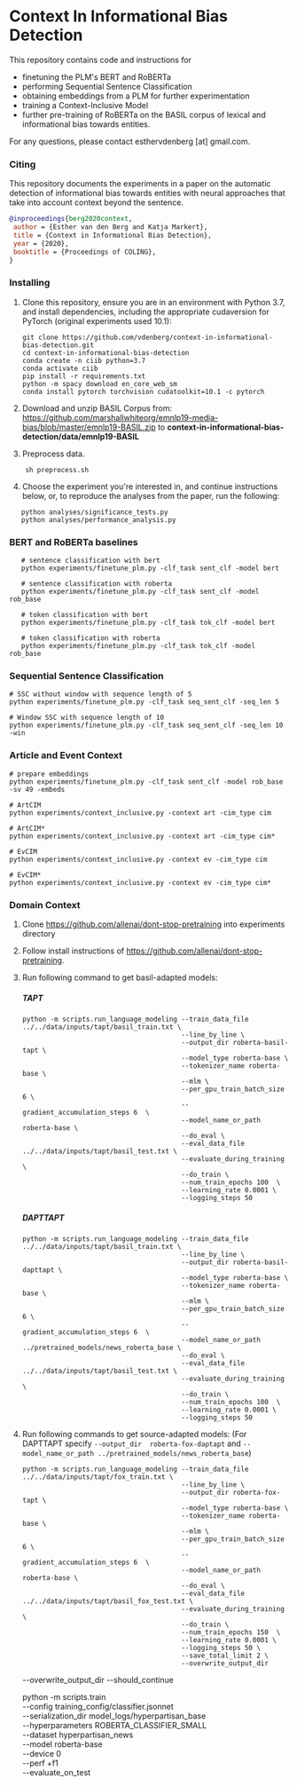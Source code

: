 # Context In Informational Bias Detection

This repository contains code and instructions for
- finetuning the PLM's BERT and RoBERTa
- performing Sequential Sentence Classification
- obtaining embeddings from a PLM for further experimentation
- training a Context-Inclusive Model
- further pre-training of RoBERTa on the BASIL corpus of lexical and informational bias towards entities.

For any questions, please contact esthervdenberg [at] gmail.com.

### Citing

This repository documents the experiments in a paper on the automatic detection of informational bias towards entities 
with neural approaches that take into account context beyond the sentence. 

```bibtex
@inproceedings{berg2020context,
 author = {Esther van den Berg and Katja Markert},
 title = {Context in Informational Bias Detection},
 year = {2020},
 booktitle = {Proceedings of COLING},
}
```

### Installing

1. Clone this repository, ensure you are in an environment with Python 3.7, and install dependencies, including the appropriate cudaversion for PyTorch (original experiments used 10.1):

   ```shell script
   git clone https://github.com/vdenberg/context-in-informational-bias-detection.git
   cd context-in-informational-bias-detection
   conda create -n ciib python=3.7
   conda activate ciib
   pip install -r requirements.txt
   python -m spacy download en_core_web_sm   
   conda install pytorch torchvision cudatoolkit=10.1 -c pytorch
   ```

2. Download and unzip BASIL Corpus from: https://github.com/marshallwhiteorg/emnlp19-media-bias/blob/master/emnlp19-BASIL.zip
   to **context-in-informational-bias-detection/data/emnlp19-BASIL**

3. Preprocess data.

```shell script
    sh preprocess.sh
   ```

4. Choose the experiment you're interested in, and continue instructions below, or, to reproduce the analyses from the paper,
run the following:

 ```shell script
    python analyses/significance_tests.py
    python analyses/performance_analysis.py
   ```

### BERT and RoBERTa baselines

 ```shell script
    # sentence classification with bert
    python experiments/finetune_plm.py -clf_task sent_clf -model bert

    # sentence classification with roberta
    python experiments/finetune_plm.py -clf_task sent_clf -model rob_base

    # token classification with bert
    python experiments/finetune_plm.py -clf_task tok_clf -model bert

    # token classification with roberta
    python experiments/finetune_plm.py -clf_task tok_clf -model rob_base
   ```

### Sequential Sentence Classification

```shell script
# SSC without window with sequence length of 5 
python experiments/finetune_plm.py -clf_task seq_sent_clf -seq_len 5 

# Window SSC with sequence length of 10
python experiments/finetune_plm.py -clf_task seq_sent_clf -seq_len 10 -win
```

### Article and Event Context

```shell script
# prepare embeddings
python experiments/finetune_plm.py -clf_task sent_clf -model rob_base -sv 49 -embeds

# ArtCIM
python experiments/context_inclusive.py -context art -cim_type cim

# ArtCIM*
python experiments/context_inclusive.py -context art -cim_type cim*

# EvCIM
python experiments/context_inclusive.py -context ev -cim_type cim

# EvCIM*
python experiments/context_inclusive.py -context ev -cim_type cim*
```

### Domain Context

1. Clone https://github.com/allenai/dont-stop-pretraining into experiments directory

2. Follow install instructions of https://github.com/allenai/dont-stop-pretraining.

3. Run following command to get basil-adapted models:

    ##### TAPT
    ```shell script
    python -m scripts.run_language_modeling --train_data_file ../../data/inputs/tapt/basil_train.txt \
                                            --line_by_line \
                                            --output_dir roberta-basil-tapt \
                                            --model_type roberta-base \
                                            --tokenizer_name roberta-base \
                                            --mlm \
                                            --per_gpu_train_batch_size 6 \
                                            --gradient_accumulation_steps 6  \
                                            --model_name_or_path roberta-base \
                                            --do_eval \
                                            --eval_data_file ../../data/inputs/tapt/basil_test.txt \
                                            --evaluate_during_training  \
                                            --do_train \
                                            --num_train_epochs 100  \
                                            --learning_rate 0.0001 \
                                            --logging_steps 50
    ```
    ##### DAPTTAPT
    ```shell script
    python -m scripts.run_language_modeling --train_data_file ../../data/inputs/tapt/basil_train.txt \
                                            --line_by_line \
                                            --output_dir roberta-basil-dapttapt \
                                            --model_type roberta-base \
                                            --tokenizer_name roberta-base \
                                            --mlm \
                                            --per_gpu_train_batch_size 6 \
                                            --gradient_accumulation_steps 6  \
                                            --model_name_or_path ../pretrained_models/news_roberta_base \
                                            --do_eval \
                                            --eval_data_file ../../data/inputs/tapt/basil_test.txt \
                                            --evaluate_during_training  \
                                            --do_train \
                                            --num_train_epochs 100  \
                                            --learning_rate 0.0001 \
                                            --logging_steps 50
    ```
            
3. Run following commands to get source-adapted models: 
(For DAPTTAPT specify ```--output_dir  roberta-fox-daptapt``` and ```--model_name_or_path ../pretrained_models/news_roberta_base```)

    ```shell script
    python -m scripts.run_language_modeling --train_data_file ../../data/inputs/tapt/fox_train.txt \
                                            --line_by_line \
                                            --output_dir roberta-fox-tapt \
                                            --model_type roberta-base \
                                            --tokenizer_name roberta-base \
                                            --mlm \
                                            --per_gpu_train_batch_size 6 \
                                            --gradient_accumulation_steps 6  \
                                            --model_name_or_path roberta-base \
                                            --do_eval \
                                            --eval_data_file ../../data/inputs/tapt/basil_fox_test.txt \
                                            --evaluate_during_training  \
                                            --do_train \
                                            --num_train_epochs 150  \
                                            --learning_rate 0.0001 \
                                            --logging_steps 50 \ 
                                            --save_total_limit 2 \
                                            --overwrite_output_dir
    ```
   --overwrite_output_dir
   --should_continue
   
   python -m scripts.train \
        --config training_config/classifier.jsonnet \
        --serialization_dir model_logs/hyperpartisan_base \
        --hyperparameters ROBERTA_CLASSIFIER_SMALL \
        --dataset hyperpartisan_news \
        --model roberta-base \
        --device 0 \
        --perf +f1 \
        --evaluate_on_test